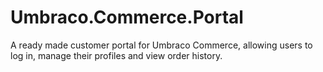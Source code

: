 # Umbraco.Commerce.Portal

A ready made customer portal for Umbraco Commerce, allowing users to log in, manage their profiles and view order history.
